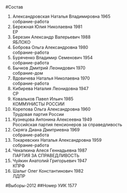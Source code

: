 #Состав
1. Александровская Наталья Владимировна 1965   
    собрание-работа
2. Бережная Юлия Николаевна 1981   
    ЕР
3. Березин Александр Валерьевич 1988   
    ЯБЛОКО
4. Боброва Ольга Александровна 1980   
    собрание-работа
5. Буряченко Владимир Семенович 1954   
    собрание-работа
6. Бычков Дмитрий Леонидович 1970   
    собрание-дом
7. Вдовичева Наталья Николаевна 1970   
    собрание-работа
8. Кибирева Наталия Леонидовна 1947   
    СР
9. Ковальков Павел Ильич 1985   
    КОММУНИСТЫ РОССИИ
10. Корепова Ольга Александровна 1960   
    Трудовая партия России
11. Кузнецова Антонина Алексеевна 1949   
    Российская партия пенсионеров за справедливость
12. Скряга Диана Дмитриевна 1969   
    собрание-работа
13. Токаревских Наталья Александровна 1959   
    собрание-работа
14. Чекалкина Алеся Геннадьевна 1987   
    ПАРТИЯ ЗА СПРАВЕДЛИВОСТЬ
15. Чуйкин Анатолий Григорьевич 1947   
    КПРФ
16. Шалыг Олег Константинович 1982   
    ЛДПР

#Выборы-2012
##Номер УИК
1577